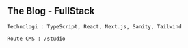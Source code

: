 ## The Blog - FullStack

`Technologi : TypeScript, React, Next.js, Sanity, Tailwind`

`Route CMS : /studio`
